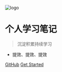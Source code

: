 ![logo](https://docsify.js.org/_media/icon.svg)

# 个人学习笔记

> 沉淀积累持续学习

* 提效、提效、提效

[GitHub](https://github.com/wonliang/docsify-note.git)
[Get Started](README.md)